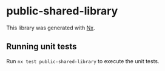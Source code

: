 # public-shared-library

This library was generated with [Nx](https://nx.dev).

## Running unit tests

Run `nx test public-shared-library` to execute the unit tests.
